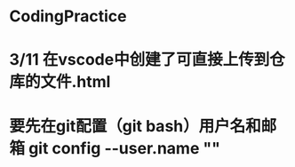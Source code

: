 # CodingPractice
# 3/11 在vscode中创建了可直接上传到仓库的文件.html
#   要先在git配置（git bash）用户名和邮箱 git config --user.name ""

